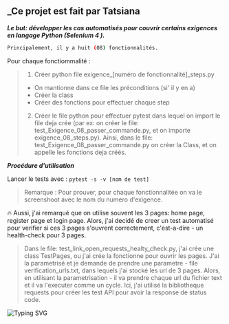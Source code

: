 
## _Ce projet est fait par Tatsiana 

***Le but: développer les cas automatisés pour couvrir certains exigences en langage Python (Selenium 4 ).***
```sh
Principalement, il y a huit (08) fonctionnalités.
```

Pour chaque fonctiommalité :

> 1. Créer python file exigence_[numéro de fonctionnalité]_steps.py
> - On mantionne dans ce file les préconditions (si' il y en a)
> - Créer la class
> - Créer des fonctions pour effectuer chaque step
> 2. Créer le file python pour effectuer pytest dans lequel on import le file deja crée (par ex: on créer le file: test_Exigence_08_passer_commande.py, et on importe exigence_08_steps.py).
 > Ainsi, dans le file: test_Exigence_08_passer_commande.py on créer la Class, et on appelle les fonctions deja créés.

***Procédure d'utilisation***

Lancer le tests avec : 
``` pytest -s -v [nom de test] ```
> Remarque : Pour prouver, pour chaque fonctionnalitée on va le screenshoot avec le nom du numero d'exigence.

:fire: Aussi, j'ai remarqué que on utilise souvent les 3 pages: home page, register page et login page.
Alors, j'ai decidé de creer un test automatisé pour verifier si ces 3 pages s'ouvrent correctement, c'est-a-dire - un health-check pour 3 pages.

> Dans le file: test_link_open_requests_healty_check.py, j'ai crée une class TestPages, ou j'ai crée la fonctionne pour ouvrir les pages. 
> J'ai la parametrisé et je demande de prendre une parametre - file verification_urls.txt, dans lequels j'ai stocké les url de 3 pages.
> Alors, en utilisant la parametrisation - il va prendre chaque url du fichier text et il va l'executer comme un cycle.
> Ici, j'ai utilisé la bibliotheque requests pour créer les test API pour avoir la response de status code.


![Typing SVG](https://readme-typing-svg.demolab.com?color=$0E6655&lines=Améliorations+futures:)
